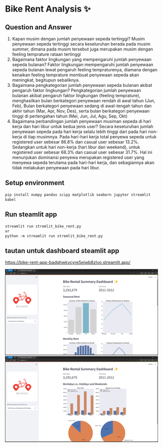 # Bike Rent Analysis ✨

## Question and Answer
1. Kapan musim dengan jumlah penyewaan sepeda tertinggi?
   Musim penyewaan sepeda tertinggi secara keseluruhan berada pada musim summer, dimana pada musim tersebut juga merupakan musim dengan feeling temprature rataan tertinggi
2. Bagaimana faktor lingkungan yang mempengaruhi jumlah penyewaan sepeda bulanan?
   Faktor lingkungan mempengaruhi jumlah penyewaan sepeda bulanan lewat pengaruh feeling tempraturenya, diamana dengan kenaikan feeling temprature membuat penyewaan sepeda akan meningkat, begitupun sebaliknya.
3. Bagaimana pengkategorian jumlah penyewaan sepeda bulanan akibat pengaruh faktor lingkungan?
   Pengkategorian jumlah penyewaan bulanan akibat pengaruh faktor lingkungan (feeling temprature), menghasilkan bulan berkategori penyewaan rendah di awal tahun (Jun, Feb), Bulan berkategori penyewaan sedang di      awal-tengah tahun dan akhir tahun (Mar, Apr, Nov, Des), serta bulan berkategori penyewaan tinggi di pertengahan tahun (Mei, Jun, Jul, Agu, Sep, Okt)
4. Bagaimana perbandingan jumlah penyewaan musiman sepeda di hari kerja dan hari libur untuk kedua jenis user?
   Secara keseluruhan jumlah penyewaan sepeda pada hari kerja selalu lebih tinggi dari pada hari non-kerja di tiap musimnya. Pada hari-hari kerja total penyewa sepeda untuk registered user sebesar 86.8% dan
   casual user sebesar 13.2%. Sedangkan untuk hari non-kerja (hari libur dan weekend), untuk registered user sebesar 68.3% dan casual user sebesar 31.7%. Hal ini menunjukan dominansi penyewa merupakan registered
   user yang menyewa sepeda terutama pada hari-hari kerja, dan sebagiannya akan tidak melakukan penyewaan pada hari libur.

## Setup environment
```
pip install numpy pandas scipy matplotlib seaborn jupyter streamlit babel
```

## Run steamlit app
```
streamlit run stremlit_bike_rent.py
or
python -m streamlit run stremlit_bike_rent.py
```
## tautan untuk dashboard steamlit app
https://bike-rent-app-badqhwkvcyre5ejwb8zlvo.streamlit.app/

![Alt text](image.png)
![Alt text](image-1.png)
